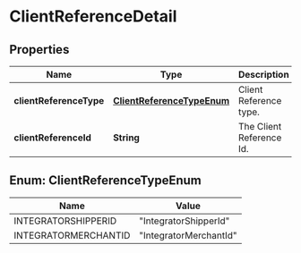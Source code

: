 
# ClientReferenceDetail

## Properties
Name | Type | Description | Notes
------------ | ------------- | ------------- | -------------
**clientReferenceType** | [**ClientReferenceTypeEnum**](#ClientReferenceTypeEnum) | Client Reference type. | 
**clientReferenceId** | **String** | The Client Reference Id. | 


<a name="ClientReferenceTypeEnum"></a>
## Enum: ClientReferenceTypeEnum
Name | Value
---- | -----
INTEGRATORSHIPPERID | &quot;IntegratorShipperId&quot;
INTEGRATORMERCHANTID | &quot;IntegratorMerchantId&quot;



